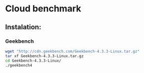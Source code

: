 # Cloud benchmark

## Instalation:

### Geekbench

```bash
wget "http://cdn.geekbench.com/Geekbench-4.3.3-Linux.tar.gz"
tar xf Geekbench-4.3.3-Linux.tar.gz
cd Geekbench-4.3.3-Linux/
./geekbench4
```

### 
